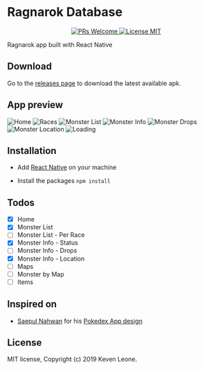 # Ragnarok Database

<p align="center">
  <a href="http://makeapullrequest.com">
    <img src="https://img.shields.io/badge/PRs-welcome-brightgreen.svg?style=flat-square" alt="PRs Welcome">
  </a>
  <a href="https://opensource.org/licenses/MIT">
    <img src="https://img.shields.io/badge/license-MIT-blue.svg?style=flat-square" alt="License MIT">
  </a>
</p>

Ragnarok app built with React Native

## Download

Go to the [releases page](https://github.com/scitbiz/flutter_pokedex/releases) to download the latest available apk.

## App preview

![Home](screenshots/home.png "Home")
![Races](screenshots/races.png "Home")
![Monster List](screenshots/list.png "Monster List")
![Monster Info](screenshots/stats.png "Monster Info")
![Monster Drops](screenshots/drops.png "Monster Drops")
![Monster Location](screenshots/location.png "Monster Location")
![Loading](screenshots/loading.png "Loading")

## Installation

- Add [React Native](https://facebook.github.io/react-native/docs/getting-started) on your machine

- Install the packages `npm install`

## Todos

- [x] Home
- [x] Monster List
- [ ] Monster List - Per Race
- [x] Monster Info - Status
- [ ] Monster Info - Drops
- [x] Monster Info - Location
- [ ] Maps
- [ ] Monster by Map
- [ ] Items

## Inspired on

- [Saepul Nahwan](https://dribbble.com/saepulnahwan23) for his [Pokedex App design](https://dribbble.com/shots/6545819-Pokedex-App)

## License
MIT license, Copyright (c) 2019 Keven Leone.